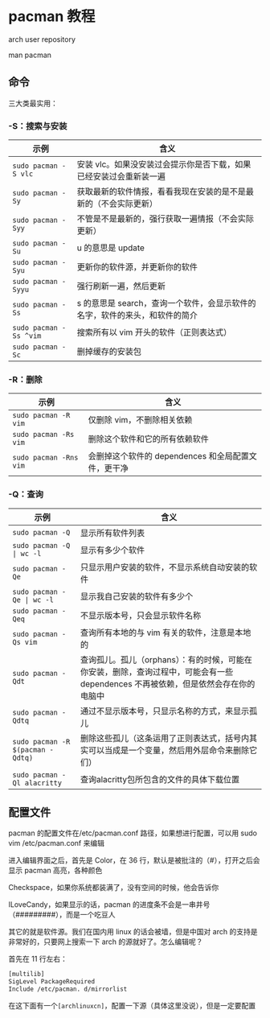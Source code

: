 # pacman 教程

arch user repository

man pacman

## 命令

三大类最实用：

### -S：搜索与安装

| 示例                   | 含义                                                                        |
| ---------------------- | --------------------------------------------------------------------------- |
| `sudo pacman -S vlc`   | 安装 vlc。如果没安装过会提示你是否下载，如果已经安装过会重新装一遍          |
| `sudo pacman -Sy`      | 获取最新的软件情报，看看我现在安装的是不是最新的（不会实际更新）            |
| `sudo pacman -Syy`     | 不管是不是最新的，强行获取一遍情报（不会实际更新）                          |
| `sudo pacman -Su`      | u 的意思是 update                                                           |
| `sudo pacman -Syu`     | 更新你的软件源，并更新你的软件                                              |
| `sudo pacman -Syyu`    | 强行刷新一遍，然后更新                                                      |
| `sudo pacman -Ss`      | s 的意思是 search，查询一个软件，会显示软件的名字，软件的来头，和软件的简介 |
| `sudo pacman -Ss ^vim` | 搜索所有以 vim 开头的软件（正则表达式）                                     |
| `sudo pacman -Sc`      | 删掉缓存的安装包                                                            |

### -R：删除

| 示例                   | 含义                                                |
| ---------------------- | --------------------------------------------------- |
| `sudo pacman -R vim`   | 仅删除 vim，不删除相关依赖                          |
| `sudo pacman -Rs vim`  | 删除这个软件和它的所有依赖软件                      |
| `sudo pacman -Rns vim` | 会删掉这个软件的 dependences 和全局配置文件，更干净 |

### -Q：查询

| 示例                             | 含义                                                                                                                               |
| -------------------------------- | ---------------------------------------------------------------------------------------------------------------------------------- |
| `sudo pacman -Q`                 | 显示所有软件列表                                                                                                                   |
| `sudo pacman -Q \| wc -l`        | 显示有多少个软件                                                                                                                   |
| `sudo pacman -Qe`                | 只显示用户安装的软件，不显示系统自动安装的软件                                                                                     |
| `sudo pacman -Qe \| wc -l`       | 显示我自己安装的软件有多少个                                                                                                       |
| `sudo pacman -Qeq`               | 不显示版本号，只会显示软件名称                                                                                                     |
| `sudo pacman -Qs vim`            | 查询所有本地的与 vim 有关的软件，注意是本地的                                                                                      |
| `sudo pacman -Qdt`               | 查询孤儿。孤儿（orphans）：有的时候，可能在你安装，删除，查询过程中，可能会有一些 dependences 不再被依赖，但是依然会存在你的电脑中 |
| `sudo pacman -Qdtq`              | 通过不显示版本号，只显示名称的方式，来显示孤儿                                                                                     |
| `sudo pacman -R $(pacman -Qdtq)` | 删除这些孤儿（这条运用了正则表达式，括号内其实可以当成是一个变量，然后用外层命令来删除它们）                                       |
| `sudo pacman -Ql alacritty`      | 查询alacritty包所包含的文件的具体下载位置                                                                                          |
## 配置文件

pacman 的配置文件在/etc/pacman.conf 路径，如果想进行配置，可以用 sudo vim /etc/pacman.conf 来编辑

进入编辑界面之后，首先是 Color，在 36 行，默认是被批注的（#），打开之后会显示 pacman 高亮，各种颜色

Checkspace，如果你系统都装满了，没有空间的时候，他会告诉你

ILoveCandy，如果显示的话，pacman 的进度条不会是一串井号（#########），而是一个吃豆人

其它的就是软件源。我们在国内用 linux 的话会被墙，但是中国对 arch 的支持是非常好的，只要网上搜索一下 arch 的源就好了。怎么编辑呢？

首先在 11 行左右：

```bash
[multilib]
SigLevel PackageRequired
Include /etc/pacman. d/mirrorlist
```

在这下面有一个`[archlinuxcn]`，配置一下源（具体这里没说），但是一定要配置
